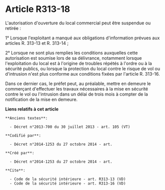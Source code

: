 # Article R313-18

L'autorisation d'ouverture du local commercial peut être suspendue ou retirée : 

1° Lorsque l'exploitant a manqué aux obligations d'information prévues aux articles R. 313-13 et R. 313-14 ; 

2° Lorsque ne sont plus remplies les conditions auxquelles cette autorisation est soumise lors de sa délivrance, notamment
lorsque l'exploitation du local est à l'origine de troubles répétés à l'ordre ou à la sécurité publics, ou lorsque la
protection du local contre le risque de vol ou d'intrusion n'est plus conforme aux conditions fixées par l'article R.
313-16. 

Dans ce dernier cas, le préfet peut, au préalable, mettre en demeure le commerçant d'effectuer les travaux nécessaires à la
mise en sécurité contre le vol ou l'intrusion dans un délai de trois mois à compter de la notification de la mise en demeure.

**Liens relatifs à cet article**

	**Anciens textes**:

	  - Décret n°2013-700 du 30 juillet 2013 - art. 105 (VT)

	**Codifié par**:

	  - Décret n°2014-1253 du 27 octobre 2014 - art.

	**Créé par**:

	  - Décret n°2014-1253 du 27 octobre 2014 - art.

	**Cite**:

	  - Code de la sécurité intérieure - art. R313-13 (VD)
	  - Code de la sécurité intérieure - art. R313-16 (VD)
